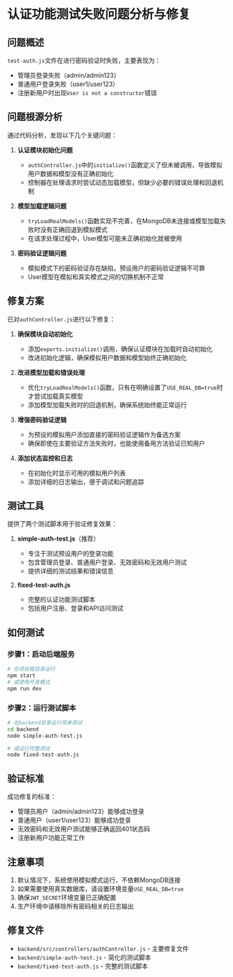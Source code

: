 # 认证功能测试失败问题分析与修复

## 问题概述
`test-auth.js`文件在进行密码验证时失败，主要表现为：
- 管理员登录失败（admin/admin123）
- 普通用户登录失败（user1/user123）
- 注册新用户时出现`User is not a constructor`错误

## 问题根源分析
通过代码分析，发现以下几个关键问题：

1. **认证模块初始化问题**
   - `authController.js`中的`initialize()`函数定义了但未被调用，导致模拟用户数据和模型没有正确初始化
   - 控制器在处理请求时尝试动态加载模型，但缺少必要的错误处理和回退机制

2. **模型加载逻辑问题**
   - `tryLoadRealModels()`函数实现不完善，在MongoDB未连接或模型加载失败时没有正确回退到模拟模式
   - 在请求处理过程中，User模型可能未正确初始化就被使用

3. **密码验证逻辑问题**
   - 模拟模式下的密码验证存在缺陷，预设用户的密码验证逻辑不可靠
   - User模型在模拟和真实模式之间的切换机制不正常

## 修复方案
已对`authController.js`进行以下修复：

1. **确保模块自动初始化**
   - 添加`exports.initialize()`调用，确保认证模块在加载时自动初始化
   - 改进初始化逻辑，确保模拟用户数据和模型始终正确初始化

2. **改进模型加载和错误处理**
   - 优化`tryLoadRealModels()`函数，只有在明确设置了`USE_REAL_DB=true`时才尝试加载真实模型
   - 添加模型加载失败时的回退机制，确保系统始终能正常运行

3. **增强密码验证逻辑**
   - 为预设的模拟用户添加直接的密码验证逻辑作为备选方案
   - 确保即使在主要验证方法失败时，也能使用备用方法验证已知用户

4. **添加状态监控和日志**
   - 在初始化时显示可用的模拟用户列表
   - 添加详细的日志输出，便于调试和问题追踪

## 测试工具
提供了两个测试脚本用于验证修复效果：

1. **simple-auth-test.js**（推荐）
   - 专注于测试预设用户的登录功能
   - 包含管理员登录、普通用户登录、无效密码和无效用户测试
   - 提供详细的测试结果和错误信息

2. **fixed-test-auth.js**
   - 完整的认证功能测试脚本
   - 包括用户注册、登录和API访问测试

## 如何测试

### 步骤1：启动后端服务
```bash
# 在项目根目录运行
npm start
# 或使用开发模式
npm run dev
```

### 步骤2：运行测试脚本
```bash
# 在backend目录运行简单测试
cd backend
node simple-auth-test.js

# 或运行完整测试
node fixed-test-auth.js
```

## 验证标准
成功修复的标准：
- 管理员用户（admin/admin123）能够成功登录
- 普通用户（user1/user123）能够成功登录
- 无效密码和无效用户测试能够正确返回401状态码
- 注册新用户功能正常工作

## 注意事项
1. 默认情况下，系统使用模拟模式运行，不依赖MongoDB连接
2. 如果需要使用真实数据库，请设置环境变量`USE_REAL_DB=true`
3. 确保`JWT_SECRET`环境变量已正确配置
4. 生产环境中请移除所有密码相关的日志输出

## 修复文件
- `backend/src/controllers/authController.js` - 主要修复文件
- `backend/simple-auth-test.js` - 简化的测试脚本
- `backend/fixed-test-auth.js` - 完整的测试脚本